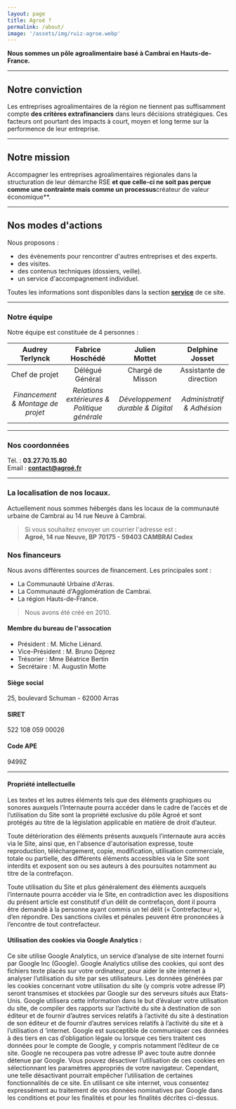 ```yaml
---
layout: page
title: Agroé ?
permalink: /about/
image: '/assets/img/ruiz-agroe.webp'
---
```


**Nous sommes un pôle agroalimentaire basé à Cambrai en Hauts-de-France.**

---

## Notre conviction

Les entreprises agroalimentaires de la région ne tiennent pas suffisamment compte **des critères extrafinanciers** dans leurs décisions stratégiques.
Ces facteurs ont pourtant des impacts à court, moyen et long terme sur la performence de leur entreprise.

---

## Notre mission

Accompagner les entreprises agroalimentaires régionales dans la structuration de leur démarche RSE **et que celle-ci ne soit pas perçue comme une contrainte mais comme un processus**créateur de valeur économique**.

---

## Nos modes d'actions
Nous proposons :
- des évènements pour rencontrer d'autres entreprises et des experts.
- des visites.
- des contenus techniques (dossiers, veille).
- un service d'accompagnement individuel.

Toutes les informations sont disponibles dans la section [**service**](https://timotte1984.github.io/agroe-jekyll/service/) de ce site.

---

### Notre équipe

Notre équipe est constituée de 4 personnes :

| Audrey <br/>**Terlynck** | Fabrice <br/>**Hoschédé** | Julien <br/>**Mottet** | Delphine<br/> **Josset**   |
|:-------------------:|:--------------------:|:---------------------:|:-----------------------:|
|  Chef de projet   |   Délégué Général    | Chargé de Misson | Assistante de direction |
|  *Financement & Montage de projet*| *Relations extérieures & Politique générale* | *Développement durable & Digital*   | *Administratif & Adhésion*  |

---

### Nos coordonnées

Tél. : **03.27.70.15.80** <br/>
Email : **[contact@agroé.fr](contact@agroé.fr)**

---

### La localisation de nos locaux.
Actuellement nous sommes hébergés dans les locaux de la communauté urbaine de Cambrai au 14 rue Neuve à Cambrai.

> Si vous souhaitez envoyer un courrier l'adresse est : <br/>
**Agroé, 14 rue Neuve, BP 70175 - 59403 CAMBRAI Cedex**

### Nos financeurs

Nous avons différentes sources de financement. Les principales sont :
- La Communauté Urbaine d'Arras.
- La Communauté d'Agglomération de Cambrai.
- La région Hauts-de-France.

> Nous avons été créé en 2010.

#### Membre du bureau de l'assocation
- Président : M. Miche Liénard.
- Vice-Président : M. Bruno Déprez
- Trésorier : Mme Béatrice Bertin
- Secrétaire : M. Augustin Motte

#### Siège social
25, boulevard Schuman - 62000 Arras

#### SIRET
522 108 059 00026

#### Code APE
9499Z

----

#### Propriété intellectuelle
Les textes et les autres éléments tels que des éléments graphiques ou sonores auxquels l’Internaute pourra accéder dans le cadre de l’accès et de l’utilisation du Site sont la propriété exclusive du pôle Agroé et sont protégés au titre de la législation applicable en matière de droit d’auteur.

Toute détérioration des éléments présents auxquels l’internaute aura accès via le Site, ainsi que, en l'absence d'autorisation expresse, toute reproduction, téléchargement, copie, modification, utilisation commerciale, totale ou partielle, des différents éléments accessibles via le Site sont interdits et exposent son ou ses auteurs à des poursuites notamment au titre de la contrefaçon.

Toute utilisation du Site et plus généralement des éléments auxquels l’internaute pourra accéder via le Site, en contradiction avec les dispositions du présent article est constitutif d’un délit de contrefaçon, dont il pourra être demandé à la personne ayant commis un tel délit (« Contrefacteur »), d’en répondre. Des sanctions civiles et pénales peuvent être prononcées à l’encontre de tout contrefacteur.


#### Utilisation des cookies via Google Analytics :
Ce site utilise Google Analytics, un service d’analyse de site internet fourni par Google Inc (Google). Google Analytics utilise des cookies, qui sont des fichiers texte placés sur votre ordinateur, pour aider le site internet à analyser l’utilisation du site par ses utilisateurs. Les données générées par les cookies concernant votre utilisation du site (y compris votre adresse IP) seront transmises et stockées par Google sur des serveurs situés aux Etats-Unis. Google utilisera cette information dans le but d’évaluer votre utilisation du site, de compiler des rapports sur l’activité du site à destination de son éditeur et de fournir d’autres services relatifs à l’activité du site à destination de son éditeur et de fournir d’autres services relatifs à l’activité du site et à l’utilisation d ‘internet. Google est susceptible de communiquer ces données à des tiers en cas d’obligation légale ou lorsque ces tiers traitent ces données pour le compte de Google, y compris notamment l’éditeur de ce site. Google ne recoupera pas votre adresse IP avec toute autre donnée détenue par Google. Vous pouvez désactiver l’utilisation de ces cookies en sélectionnant les paramètres appropriés de votre navigateur. Cependant, une telle désactivant pourrait empêcher l’utilisation de certaines fonctionnalités de ce site. En utilisant ce site internet, vous consentez expressément au traitement de vos données nominatives par Google dans les conditions et pour les finalités et pour les finalités décrites ci-dessus.




